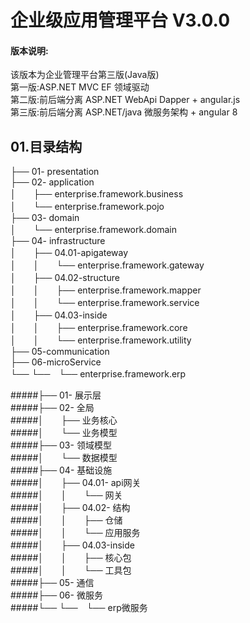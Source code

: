 # 企业级应用管理平台 V3.0.0
#### 版本说明:
该版本为企业管理平台第三版(Java版)  
第一版:ASP.NET MVC EF 领域驱动  
第二版:前后端分离 ASP.NET WebApi Dapper + angular.js  
第三版:前后端分离 ASP.NET/java 微服务架构 + angular 8  

## 01.目录结构  
├── 01- presentation  
├── 02- application  
│　　├── enterprise.framework.business  
│　　└── enterprise.framework.pojo  
├── 03- domain  
│　　└── enterprise.framework.domain  
├── 04- infrastructure  
│　　├── 04.01-apigateway  
│　　│　　└── enterprise.framework.gateway  
│　　├── 04.02-structure  
│　　│　　├── enterprise.framework.mapper  
│　　│　　└── enterprise.framework.service  
│　　├── 04.03-inside  
│　　│　　├── enterprise.framework.core  
│　　│　　└── enterprise.framework.utility  
├── 05-communication  
├── 06-microService  
└── └──　└── enterprise.framework.erp      

#####├── 01- 展示层  
#####├── 02- 全局  
#####│　　├── 业务核心  
#####│　　└── 业务模型  
#####├── 03- 领域模型  
#####│　　└── 数据模型       
#####├── 04- 基础设施  
#####│　　├── 04.01- api网关  
#####│　　│　　└── 网关  
#####│　　├── 04.02- 结构  
#####│　　│　　├── 仓储  
#####│　　│　　└── 应用服务  
#####│　　├── 04.03-inside  
#####│　　│　　├── 核心包  
#####│　　│　　└── 工具包  
#####├── 05- 通信  
#####├── 06- 微服务  
#####└── └──　└── erp微服务  


